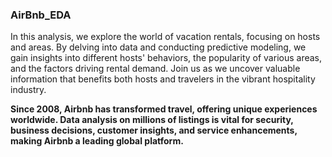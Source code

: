 ### AirBnb_EDA

In this analysis, we explore the world of vacation rentals, focusing on hosts and areas. By delving into data and conducting predictive modeling, we gain insights into different hosts' behaviors, the popularity of various areas, and the factors driving rental demand. Join us as we uncover valuable information that benefits both hosts and travelers in the vibrant hospitality industry.

**Since 2008, Airbnb has transformed travel, offering unique experiences worldwide. Data analysis on millions of listings is vital for security, business decisions, customer insights, and service enhancements, making Airbnb a leading global platform.**




